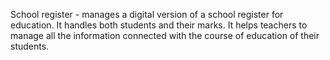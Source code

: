 School register - manages a digital version of a school register for education. It handles both students and their marks. It helps teachers to manage all the information connected with the course of education of their students.